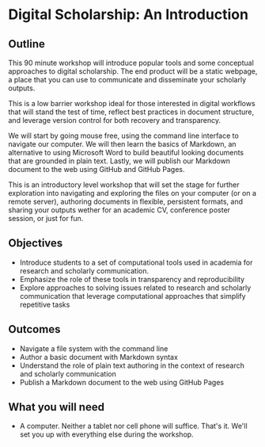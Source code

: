 # Digital Scholarship: An Introduction

## Outline

This 90 minute workshop will introduce popular tools and some conceptual approaches to digital scholarship. The end product will be a static webpage, a place that you can use to communicate and disseminate your scholarly outputs.

This is a low barrier workshop ideal for those interested in digital workflows that will stand the test of time, reflect best practices in document structure, and leverage version control for both recovery and transparency.

We will start by going mouse free, using the command line interface to navigate our computer. We will then learn the basics of Markdown, an alternative to using Microsoft Word to build beautiful looking documents that are grounded in plain text. Lastly, we will publish our Markdown document to the web using GitHub and GitHub Pages.

This is an introductory level workshop that will set the stage for further exploration into navigating and exploring the files on your computer (or on a remote server), authoring documents in flexible, persistent formats, and sharing your outputs wether for an academic CV, conference poster session, or just for fun.

## Objectives

* Introduce students to a set of computational tools used in academia for research and scholarly communication.
* Emphasize the role of these tools in transparency and reproducibility
* Explore approaches to solving issues related to research and scholarly communication that leverage computational approaches that simplify repetitive tasks

## Outcomes

* Navigate a file system with the command line
* Author a basic document with Markdown syntax
* Understand the role of plain text authoring in the context of research and scholarly communication
* Publish a Markdown document to the web using GitHub Pages

## What you will need

* A computer. Neither a tablet nor cell phone will suffice. That's it. We'll set you up with everything else during the workshop.
